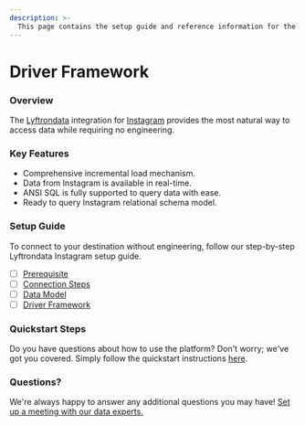 ```yaml
---
description: >-
  This page contains the setup guide and reference information for the Instagram source connector.
---
```


# Driver Framework

### Overview

The [Lyftrondata](https://www.lyftrondata.com/) integration for [Instagram](None) provides the most natural way to access data while requiring no engineering.

### Key Features

* Comprehensive incremental load mechanism.
* Data from Instagram is available in real-time.&#x20;
* ANSI SQL is fully supported to query data with ease.
* Ready to query Instagram relational schema model.

### Setup Guide

To connect to your destination without engineering, follow our step-by-step Lyftrondata Instagram setup guide.

* [ ] [Prerequisite](../prerequisite.md)
* [ ] [Connection Steps](../connection-steps.md)
* [ ] [Data Model](../data-model/erd.md)
* [ ] [Driver Framework](../driver-framework/)

### Quickstart Steps

Do you have questions about how to use the platform? Don't worry; we've got you covered. Simply follow the quickstart instructions [here](../driver-framework/README.md).

### Questions? <a href="#questions" id="questions"></a>

We're always happy to answer any additional questions you may have! [Set up a meeting with our data experts.](https://www.lyftrondata.com/book-a-meeting/)


